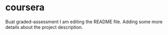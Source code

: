 # coursera
Buat graded-assessment
I am editing the README file. Adding some more details about the project description.
